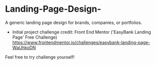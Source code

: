 # Landing-Page-Design-

A generic landing page design for brands, companies, or portfolios.

- Initial project challenge credit: Front End Mentor ('EasyBank Landing Page' Free Challenge)
  https://www.frontendmentor.io/challenges/easybank-landing-page-WaUhkoDN

Feel free to try challenge yourself!
